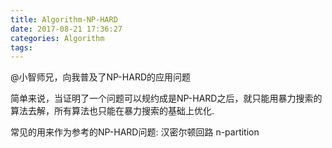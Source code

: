 ```yaml
---
title: Algorithm-NP-HARD
date: 2017-08-21 17:36:27
categories: Algorithm
tags:
---
```


@小智师兄，向我普及了NP-HARD的应用问题

简单来说，当证明了一个问题可以规约成是NP-HARD之后，就只能用暴力搜索的算法去解，所有算法也只能在暴力搜索的基础上优化.

常见的用来作为参考的NP-HARD问题:
汉密尔顿回路
n-partition

